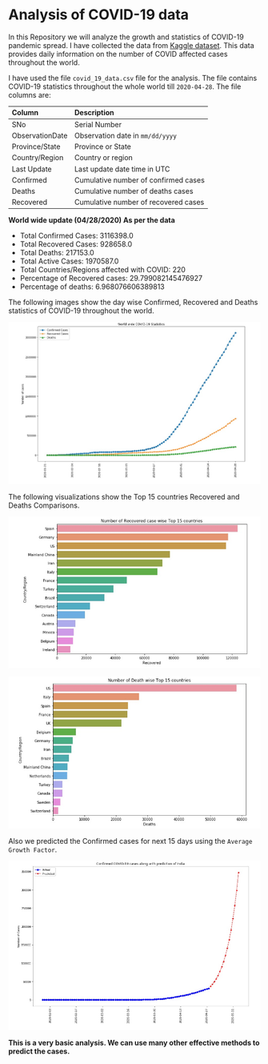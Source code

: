 # Analysis of COVID-19 data

In this Repository we will analyze the growth and statistics of COVID-19 pandemic spread. I have collected the data from [Kaggle dataset](https://www.kaggle.com/sudalairajkumar/novel-corona-virus-2019-dataset#covid_19_data.csv). This data provides daily information on the number of COVID affected cases throughout the world.

I have used the file `covid_19_data.csv` file for the analysis. The file contains COVID-19 statistics throughout the whole world till `2020-04-28`.
The file columns are:

| Column          | Description                          |
|:----------------|:-------------------------------------|
| SNo             | Serial Number                        |
| ObservationDate | Observation date in `mm/dd/yyyy`     |
| Province/State  | Province or State                    |
| Country/Region  | Country or region                    |
| Last Update     | Last update date time in UTC         |
| Confirmed       | Cumulative number of confirmed cases |
| Deaths          | Cumulative number of deaths cases    |
| Recovered       | Cumulative number of recovered cases |

**World wide update (04/28/2020) As per the data**
- Total Confirmed Cases: 3116398.0
- Total Recovered Cases: 928658.0
- Total Deaths:  217153.0
- Total Active Cases: 1970587.0
- Total Countries/Regions affected with COVID: 220
- Percentage of Recovered cases: 29.799082145476927
- Percentage of deaths: 6.968076606389813

The following images show the day wise Confirmed, Recovered and Deaths statistics of COVID-19 throughout the world.

![Worldwide day wise statistics](img/world_wide_covid_19_statistics.jpg)

The following visualizations show the Top 15 countries Recovered and Deaths Comparisons.

![Top 15 countries Recovered cases](img/Top-15-Recovered-countries.jpg)

![Top 15 countries Deaths](img/Top-15-Death-countries.jpg)

Also we predicted the Confirmed cases for next 15 days using the `Average Growth Factor`.

![Prediction of Confirmed cases of India](img/Prediction_of_Confirmed_Cases_for_India.jpg)

**This is a very basic analysis. We can use many other effective methods to predict the cases.**

